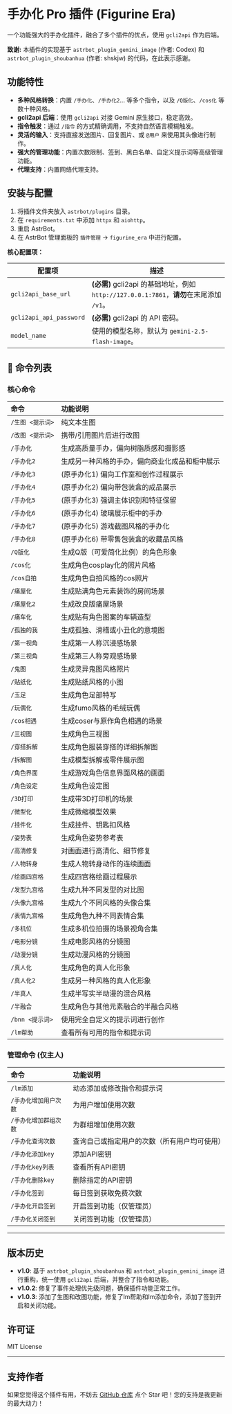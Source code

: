 # 手办化 Pro 插件 (Figurine Era)

一个功能强大的手办化插件，融合了多个插件的优点，使用 `gcli2api` 作为后端。

**致谢:** 本插件的实现基于 `astrbot_plugin_gemini_image` (作者: Codex) 和 `astrbot_plugin_shoubanhua` (作者: shskjw) 的代码，在此表示感谢。

## 功能特性

- **多种风格转换**：内置 `/手办化`、`/手办化2`... 等多个指令，以及 `/Q版化`、`/cos化` 等数十种风格。
- **gcli2api 后端**：使用 `gcli2api` 对接 Gemini 原生接口，稳定高效。
- **指令触发**：通过 `/指令` 的方式精确调用，不支持自然语言模糊触发。
- **灵活的输入**：支持直接发送图片、回复图片、或 `@用户` 来使用其头像进行制作。
- **强大的管理功能**：内置次数限制、签到、黑白名单、自定义提示词等高级管理功能。
- **代理支持**：内置网络代理支持。

## 安装与配置

1.  将插件文件夹放入 `astrbot/plugins` 目录。
2.  在 `requirements.txt` 中添加 `httpx` 和 `aiohttp`。
3.  重启 AstrBot。
4.  在 AstrBot 管理面板的 `插件管理` -> `figurine_era` 中进行配置。

**核心配置项：**

| 配置项                  | 描述                                                                 |
| ----------------------- | -------------------------------------------------------------------- |
| `gcli2api_base_url`     | **(必需)** gcli2api 的基础地址，例如 `http://127.0.0.1:7861`，**请勿**在末尾添加 `/v1`。 |
| `gcli2api_api_password` | **(必需)** gcli2api 的 API 密码。                                    |
| `model_name`            | 使用的模型名称，默认为 `gemini-2.5-flash-image`。                    |

## 📖 命令列表

### 核心命令

| 命令 | 功能说明 |
| :--- | :--- |
| `/生图 <提示词>` | 纯文本生图 |
| `/改图 <提示词>` | 携带/引用图片后进行改图 |
| `/手办化` | 生成高质量手办，偏向树脂质感和摄影感 |
| `/手办化2` | 生成另一种风格的手办，偏向商业化成品和柜中展示 |
| `/手办化3` | (原手办化1) 偏向工作室和创作过程展示 |
| `/手办化4` | (原手办化2) 偏向带包装盒的成品展示 |
| `/手办化5` | (原手办化3) 强调主体识别和特征保留 |
| `/手办化6` | (原手办化4) 玻璃展示柜中的手办 |
| `/手办化7` | (原手办化5) 游戏截图风格的手办化 |
| `/手办化8` | (原手办化6) 带零售包装盒的收藏品风格 |
| `/Q版化` | 生成Q版（可爱简化比例）的角色形象 |
| `/cos化` | 生成角色cosplay化的照片风格 |
| `/cos自拍` | 生成角色自拍风格的cos照片 |
| `/痛屋化` | 生成贴满角色元素装饰的房间场景 |
| `/痛屋化2` | 生成改良版痛屋场景 |
| `/痛车化` | 生成贴有角色图案的车辆造型 |
| `/孤独的我` | 生成孤独、滑稽或小丑化的意境图 |
| `/第一视角` | 生成第一人称沉浸感场景 |
| `/第三视角` | 生成第三人称旁观感场景 |
| `/鬼图` | 生成灵异鬼图风格照片 |
| `/贴纸化` | 生成贴纸风格的小图 |
| `/玉足` | 生成角色足部特写 |
| `/玩偶化` | 生成fumo风格的毛绒玩偶 |
| `/cos相遇` | 生成coser与原作角色相遇的场景 |
| `/三视图` | 生成角色三视图 |
| `/穿搭拆解` | 生成角色服装穿搭的详细拆解图 |
| `/拆解图` | 生成模型拆解或零件展示图 |
| `/角色界面` | 生成游戏角色信息界面风格的画面 |
| `/角色设定` | 生成角色设定图 |
| `/3D打印` | 生成带3D打印机的场景 |
| `/微型化` | 生成微缩模型效果 |
| `/挂件化` | 生成挂件、钥匙扣风格 |
| `/姿势表` | 生成角色姿势参考表 |
| `/高清修复` | 对画面进行高清化、细节修复 |
| `/人物转身` | 生成人物转身动作的连续画面 |
| `/绘画四宫格` | 生成四宫格绘画过程展示 |
| `/发型九宫格` | 生成九种不同发型的对比图 |
| `/头像九宫格` | 生成九个不同风格的头像合集 |
| `/表情九宫格` | 生成角色九种不同表情合集 |
| `/多机位` | 生成多机位拍摄的场景视角合集 |
| `/电影分镜` | 生成电影风格的分镜图 |
| `/动漫分镜` | 生成动漫风格的分镜图 |
| `/真人化` | 生成角色的真人化形象 |
| `/真人化2` | 生成另一种风格的真人化形象 |
| `/半真人` | 生成半写实半动漫的混合风格 |
| `/半融合` | 生成角色与其他元素融合的半融合风格 |
| `/bnn <提示词>` | 使用完全自定义的提示词进行创作 |
| `/lm帮助` | 查看所有可用的指令和提示词 |

### 管理命令 (仅主人)

| 命令 | 功能说明 |
| :--- | :--- |
| `/lm添加` | 动态添加或修改指令和提示词 |
| `/手办化增加用户次数` | 为用户增加使用次数 |
| `/手办化增加群组次数` | 为群组增加使用次数 |
| `/手办化查询次数` | 查询自己或指定用户的次数（所有用户均可使用） |
| `/手办化添加key` | 添加API密钥 |
| `/手办化key列表` | 查看所有API密钥 |
| `/手办化删除key` | 删除指定的API密钥 |
| `/手办化签到` | 每日签到获取免费次数 |
| `/手办化开启签到` | 开启签到功能（仅管理员） |
| `/手办化关闭签到` | 关闭签到功能（仅管理员） |

---

## 版本历史

- **v1.0**: 基于 `astrbot_plugin_shoubanhua` 和 `astrbot_plugin_gemini_image` 进行重构，统一使用 `gcli2api` 后端，并整合了指令和功能。
- **v1.0.2**: 修复了事件处理优先级问题，确保插件功能正常工作。
- **v1.0.3**: 添加了生图和改图功能，修复了lm帮助和lm添加命令，添加了签到开启和关闭功能。

## 许可证

MIT License

---

## 支持作者

如果您觉得这个插件有用，不妨去 [GitHub 仓库](https://github.com/EraAsh/astrbot_plugin_figurine_era) 点个 Star 吧！您的支持是我更新的最大动力！